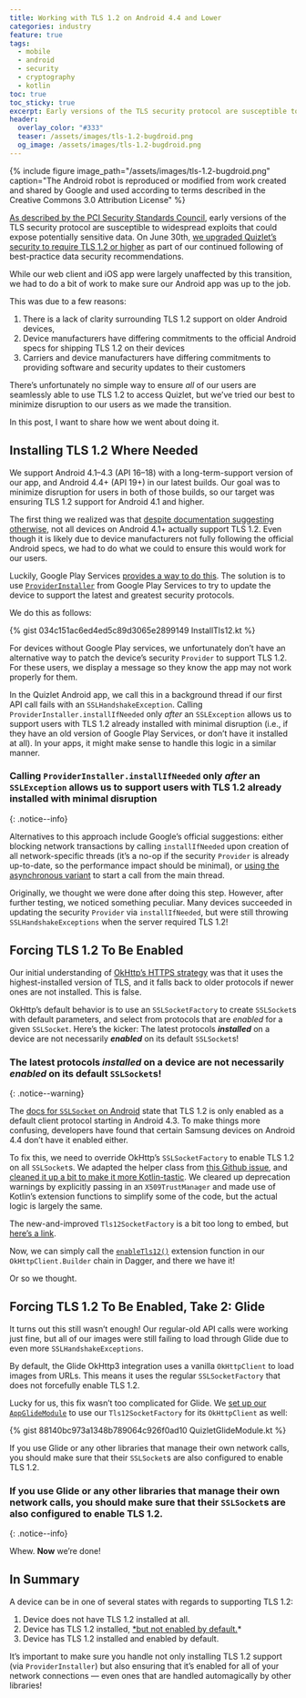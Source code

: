 ```yaml
---
title: Working with TLS 1.2 on Android 4.4 and Lower
categories: industry
feature: true
tags:
  - mobile
  - android
  - security
  - cryptography
  - kotlin
toc: true
toc_sticky: true
excerpt: Early versions of the TLS security protocol are susceptible to widespread exploits. In this article, I explain how we migrated the [Quizlet](https://quizlet.com) [Android app](https://play.google.com/store/apps/details?id=com.quizlet.quizletandroid) to TLS 1.2, while minimizing disruption to our users.
header:
  overlay_color: "#333"
  teaser: /assets/images/tls-1.2-bugdroid.png
  og_image: /assets/images/tls-1.2-bugdroid.png
---
```


{% include figure image_path="/assets/images/tls-1.2-bugdroid.png" caption="The Android robot is reproduced or modified from work created and shared by Google and used according to terms described in the Creative Commons 3.0 Attribution License" %}

[As described by the PCI Security Standards Council](https://blog.pcisecuritystandards.org/are-you-ready-for-30-june-2018-sayin-goodbye-to-ssl-early-tls), early versions of the TLS security protocol are susceptible to widespread exploits that could expose potentially sensitive data. On June 30th, [we upgraded Quizlet’s security to require TLS 1.2 or higher](https://quizlet.com/blog/quizlet-is-upgrading-our-https-security) as part of our continued following of best-practice data security recommendations.

While our web client and iOS app were largely unaffected by this transition, we had to do a bit of work to make sure our Android app was up to the job.

This was due to a few reasons:

1. There is a lack of clarity surrounding TLS 1.2 support on older Android devices,
2. Device manufacturers have differing commitments to the official Android specs for shipping TLS 1.2 on their devices
3. Carriers and device manufacturers have differing commitments to providing software and security updates to their customers

There’s unfortunately no simple way to ensure *all* of our users are seamlessly able to use TLS 1.2 to access Quizlet, but we’ve tried our best to minimize disruption to our users as we made the transition.

In this post, I want to share how we went about doing it.

## Installing TLS 1.2 Where Needed

We support Android 4.1–4.3 (API 16–18) with a long-term-support version of our app, and Android 4.4+ (API 19+) in our latest builds. Our goal was to minimize disruption for users in both of those builds, so our target was ensuring TLS 1.2 support for Android 4.1 and higher.

The first thing we realized was that [despite documentation suggesting otherwise](https://developer.android.com/reference/javax/net/ssl/SSLSocket#default-configuration-for-different-android-versions), not all devices on Android 4.1+ actually support TLS 1.2. Even though it is likely due to device manufacturers not fully following the official Android specs, we had to do what we could to ensure this would work for our users.

Luckily, Google Play Services [provides a way to do this](https://developer.android.com/training/articles/security-gms-provider). The solution is to use [`ProviderInstaller`](https://developers.google.com/android/reference/com/google/android/gms/security/ProviderInstaller) from Google Play Services to try to update the device to support the latest and greatest security protocols.

We do this as follows:

{% gist 034c151ac6ed4ed5c89d3065e2899149 InstallTls12.kt %}

For devices without Google Play services, we unfortunately don’t have an alternative way to patch the device’s security `Provider` to support TLS 1.2. For these users, we display a message so they know the app may not work properly for them.

In the Quizlet Android app, we call this in a background thread if our first API call fails with an `SSLHandshakeException`. Calling `ProviderInstaller.installIfNeeded` only *after* an `SSLException` allows us to support users with TLS 1.2 already installed with minimal disruption (i.e., if they have an old version of Google Play Services, or don’t have it installed at all). In your apps, it might make sense to handle this logic in a similar manner.

### Calling `ProviderInstaller.installIfNeeded` only *after* an `SSLException` allows us to support users with TLS 1.2 already installed with minimal disruption
{: .notice--info}

Alternatives to this approach include Google’s official suggestions: either blocking network transactions by calling `installIfNeeded` upon creation of all network-specific threads (it’s a no-op if the security `Provider` is already up-to-date, so the performance impact should be minimal), or [using the asynchronous variant](https://developer.android.com/training/articles/security-gms-provider#example_async) to start a call from the main thread.

Originally, we thought we were done after doing this step. However, after further testing, we noticed something peculiar. Many devices succeeded in updating the security `Provider` via `installIfNeeded`, but were still throwing `SSLHandshakeExceptions` when the server required TLS 1.2!

## Forcing TLS 1.2 To Be Enabled

Our initial understanding of [OkHttp’s HTTPS strategy](https://github.com/square/okhttp/wiki/HTTPS) was that it uses the highest-installed version of TLS, and it falls back to older protocols if newer ones are not installed. This is false.

OkHttp’s default behavior is to use an `SSLSocketFactory` to create `SSLSocket`s with default parameters, and select from protocols that are *enabled* for a given `SSLSocket`. Here’s the kicker: The latest protocols ***installed*** on a device are not necessarily ***enabled*** on its default `SSLSocket`s!

### The latest protocols ***installed*** on a device are not necessarily ***enabled*** on its default `SSLSocket`s!
{: .notice--warning}

The [docs for `SSLSocket` on Android](https://developer.android.com/reference/javax/net/ssl/SSLSocket#default-configuration-for-different-android-versions) state that TLS 1.2 is only enabled as a default client protocol starting in Android 4.3. To make things more confusing, developers have found that certain Samsung devices on Android 4.4 don’t have it enabled either.

To fix this, we need to override OkHttp’s `SSLSocketFactory` to enable TLS 1.2 on all `SSLSocket`s. We adapted the helper class from [this Github issue](https://github.com/square/okhttp/issues/2372#issuecomment-244807676), and [cleaned it up a bit to make it more Kotlin-tastic](https://gist.github.com/ankushg/8c0c3144318b1c17abb228d6211ba996). We cleared up deprecation warnings by explicitly passing in an `X509TrustManager` and made use of Kotlin’s extension functions to simplify some of the code, but the actual logic is largely the same.

The new-and-improved `Tls12SocketFactory` is a bit too long to embed, but [here’s a link](https://gist.github.com/ankushg/8c0c3144318b1c17abb228d6211ba996).

Now, we can simply call the [`enableTls12()`](https://gist.github.com/ankushg/8c0c3144318b1c17abb228d6211ba996#file-tls12socketfactory-kt-L38) extension function in our `OkHttpClient.Builder` chain in Dagger, and there we have it!

Or so we thought.

## Forcing TLS 1.2 To Be Enabled, Take 2: Glide

It turns out this still wasn’t enough! Our regular-old API calls were working just fine, but all of our images were still failing to load through Glide due to even more `SSLHandshakeExceptions`.

By default, the Glide OkHttp3 integration uses a vanilla `OkHttpClient` to load images from URLs. This means it uses the regular `SSLSocketFactory` that does not forcefully enable TLS 1.2.

Lucky for us, this fix wasn’t too complicated for Glide. We [set up our `AppGlideModule`](https://bumptech.github.io/glide/doc/configuration.html#appglidemodule) to use our `Tls12SocketFactory` for its `OkHttpClient` as well:

{% gist 88140bc973a1348b789064c926f0ad10 QuizletGlideModule.kt %}

If you use Glide or any other libraries that manage their own network calls, you should make sure that their `SSLSocket`s are also configured to enable TLS 1.2.

### If you use Glide or any other libraries that manage their own network calls, you should make sure that their `SSLSocket`s are also configured to enable TLS 1.2.
{: .notice--info}

Whew. **Now** we’re done!

## In Summary

A device can be in one of several states with regards to supporting TLS 1.2:

1. Device does not have TLS 1.2 installed at all.
2. Device has TLS 1.2 installed, [*but not enabled by default.](https://developer.android.com/reference/javax/net/ssl/SSLSocket#default-configuration-for-different-android-versions)*
3. Device has TLS 1.2 installed and enabled by default.

It’s important to make sure you handle not only installing TLS 1.2 support (via `ProviderInstaller`) but also ensuring that it’s enabled for all of your network connections — even ones that are handled automagically by other libraries!

